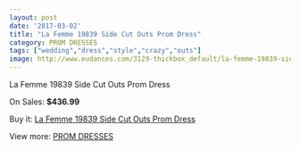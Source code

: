 ```yaml
---
layout: post
date: '2017-03-02'
title: "La Femme 19839 Side Cut Outs Prom Dress"
category: PROM DRESSES
tags: ["wedding","dress","style","crazy","outs"]
image: http://www.eudances.com/3129-thickbox_default/la-femme-19839-side-cut-outs-prom-dress.jpg
---
```

La Femme 19839 Side Cut Outs Prom Dress

On Sales: **$436.99**
<a href="https://www.eudances.com/en/prom-dresses/1079-la-femme-19839-side-cut-outs-prom-dress.html"><amp-img layout="responsive" width="600" height="600" src="//www.eudances.com/3129-thickbox_default/la-femme-19839-side-cut-outs-prom-dress.jpg" alt="La Femme 19839 Side Cut Outs Prom Dress 0" /></a>
<a href="https://www.eudances.com/en/prom-dresses/1079-la-femme-19839-side-cut-outs-prom-dress.html"><amp-img layout="responsive" width="600" height="600" src="//www.eudances.com/3130-thickbox_default/la-femme-19839-side-cut-outs-prom-dress.jpg" alt="La Femme 19839 Side Cut Outs Prom Dress 1" /></a>
<a href="https://www.eudances.com/en/prom-dresses/1079-la-femme-19839-side-cut-outs-prom-dress.html"><amp-img layout="responsive" width="600" height="600" src="//www.eudances.com/3131-thickbox_default/la-femme-19839-side-cut-outs-prom-dress.jpg" alt="La Femme 19839 Side Cut Outs Prom Dress 2" /></a>
<a href="https://www.eudances.com/en/prom-dresses/1079-la-femme-19839-side-cut-outs-prom-dress.html"><amp-img layout="responsive" width="600" height="600" src="//www.eudances.com/3132-thickbox_default/la-femme-19839-side-cut-outs-prom-dress.jpg" alt="La Femme 19839 Side Cut Outs Prom Dress 3" /></a>

Buy it: [La Femme 19839 Side Cut Outs Prom Dress](https://www.eudances.com/en/prom-dresses/1079-la-femme-19839-side-cut-outs-prom-dress.html "La Femme 19839 Side Cut Outs Prom Dress")

View more: [PROM DRESSES](https://www.eudances.com/en/13-prom-dresses "PROM DRESSES")